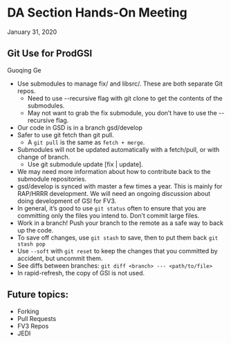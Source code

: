# DA Section Hands-On Meeting
January 31, 2020


## Git Use for ProdGSI
Guoqing Ge


- Use submodules to manage fix/ and libsrc/. These are both separate Git repos.
  - Need to use --recursive flag with git clone to get the contents of the submodules.
  - May not want to grab the fix submodule, you don’t have to use the --recursive flag.
- Our code in GSD is in a branch gsd/develop
- Safer to use git fetch than git pull.
  - A  `git pull` is the same as `fetch + merge`.
- Submodules will not be updated automatically with a fetch/pull, or with change of branch. 
  - Use git submodule update [fix | update].
- We may need more information about how to contribute back to the submodule repositories.
- gsd/develop is synced with master a few times a year. This is mainly for RAP/HRRR development.  We will need an ongoing discussion about doing development of GSI for FV3.
- In general, it’s good to use `git status` often to ensure that you are committing only the files you intend to. Don’t commit large files.
- Work in a branch! Push your branch to the remote as a safe way to back up the code.
- To save off changes, use `git stash` to save, then to put them back `git stash pop`
- Use `--soft` with `git reset` to keep the changes that you committed by accident, but uncommit them.
- See diffs between branches: `git diff <branch> --- <path/to/file>`
- In rapid-refresh, the copy of GSI is not used.


## Future topics:
- Forking
- Pull Requests
- FV3 Repos
- JEDI 

